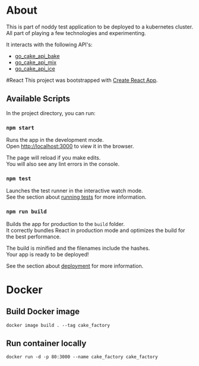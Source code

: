 # About
This is part of noddy test application to be deployed to a kubernetes cluster.
All part of playing a few technologies and experimenting.

It interacts with the following API's:
* [go_cake_api_bake](https://github.com/terrortylor/go_cake_api_bake)
* [go_cake_api_mix](https://github.com/terrortylor/go_cake_api_mix)
* [go_cake_api_ice](https://github.com/terrortylor/go_cake_api_ice)

#React
This project was bootstrapped with [Create React App](https://github.com/facebook/create-react-app).

## Available Scripts

In the project directory, you can run:

### `npm start`

Runs the app in the development mode.<br>
Open [http://localhost:3000](http://localhost:3000) to view it in the browser.

The page will reload if you make edits.<br>
You will also see any lint errors in the console.

### `npm test`

Launches the test runner in the interactive watch mode.<br>
See the section about [running tests](https://facebook.github.io/create-react-app/docs/running-tests) for more information.

### `npm run build`

Builds the app for production to the `build` folder.<br>
It correctly bundles React in production mode and optimizes the build for the best performance.

The build is minified and the filenames include the hashes.<br>
Your app is ready to be deployed!

See the section about [deployment](https://facebook.github.io/create-react-app/docs/deployment) for more information.

# Docker

## Build Docker image
```
docker image build . --tag cake_factory
```
## Run container locally
```
docker run -d -p 80:3000 --name cake_factory cake_factory
```
